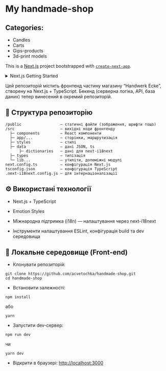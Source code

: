 # My handmade-shop

## Categories:
- Candles
- Carts
- Gips-products
- 3d-print models 

This is a [Next.js](https://nextjs.org) project bootstrapped with [`create-next-app`](https://nextjs.org/docs/app/api-reference/cli/create-next-app).

<details> 
<summary> Next.js Getting Started</summary>

First, run the development server:

```bash
npm run dev
# or
yarn dev
# or
pnpm dev
# or
bun dev
```

Open [http://localhost:3000](http://localhost:3000) with your browser to see the result.

You can start editing the page by modifying `app/page.tsx`. The page auto-updates as you edit the file.

This project uses [`next/font`](https://nextjs.org/docs/app/building-your-application/optimizing/fonts) to automatically optimize and load [Geist](https://vercel.com/font), a new font family for Vercel.

## Learn More

To learn more about Next.js, take a look at the following resources:

- [Next.js Documentation](https://nextjs.org/docs) - learn about Next.js features and API.
- [Learn Next.js](https://nextjs.org/learn) - an interactive Next.js tutorial.

You can check out [the Next.js GitHub repository](https://github.com/vercel/next.js) - your feedback and contributions are welcome!

## Deploy on Vercel

The easiest way to deploy your Next.js app is to use the [Vercel Platform](https://vercel.com/new?utm_medium=default-template&filter=next.js&utm_source=create-next-app&utm_campaign=create-next-app-readme) from the creators of Next.js.

Check out our [Next.js deployment documentation](https://nextjs.org/docs/app/building-your-application/deploying) for more details.
</details>

Цей репозиторій містить фронтенд частину магазину “Handwerk Ecke”, створену на Next.js + TypeScript.
Бекенд (серверна логіка, API, база даних) тепер винесений в окремий репозиторій.

## 📁 Структура репозиторію
```
/public                 — статичні файли (зображення, шрифти тощо)
/src                    — вихідні коди фронтенду
  ├─ components         — React компоненти
  ├─ app/...            — сторінки, маршрутизація
  ├─ styles             — стилі
  ├─ data               — дані JSON, ts
      ├─ dictionaries   — дані для next-i18next
  ├─ types              — типізація
  └─ lib...             — утиліти, допоміжні модулі
next.config.ts          — конфігурація Next.js
tsconfig.json           — конфігурація TypeScript
.next-i18next.config.js — для інтернаціоналізації
```

## ⚙️ Використані технології

- Next.js + TypeScript

- Emotion Styles

- Міжнародна підтримка (i18n) — налаштування через next-i18next

- Інструменти налаштування ESLint, конфігурація build та dev середовища


## 🚀 Локальне середовище (Front-end)

- Клонувати репозиторій:
```
git clone https://github.com/acvetochka/handmade-shop.git
cd handmade-shop
```


- Встановити залежності:
```
npm install
```

або
```
yarn
```

- Запустити dev-сервер:
```
npm run dev
```

чи
```
yarn dev
```

- Відкрити в браузері: [http://localhost:3000](http://localhost:3000)
